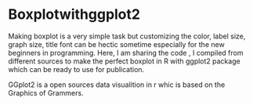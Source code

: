 # Boxplotwithggplot2
Making boxplot is a very simple task but customizing the color, label size, graph size, title font can be hectic sometime especially for the new beginners in programming. Here, I am sharing the code , I compiled from different sources to make the perfect boxplot in R with ggplot2 package which can be ready to use for publication.  

GGplot2 is a open sources data visualition in r whic is based on the Graphics of Grammers. 
